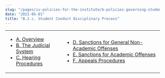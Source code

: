 ```yaml
---
slug: "/pages/iv-policies-for-the-institute/b-policies-governing-student-conduct-and-student-organizations/b-conduct/b-2-d-student-conduct-disciplinary-process"
date: "2021-05-01"
title: "B.2.c. Student Conduct Disciplinary Process"
---
```


<table border="0">

<tbody>

<tr>

<td>

- [A. Overview](/pages/iv-policies-for-the-institute/b-policies-governing-student-conduct-and-student-organizations/b-conduct/b-2-d-student-conduct-disciplinary-process/a-overview)
- [B. The Judicial System](/pages/iv-policies-for-the-institute/b-policies-governing-student-conduct-and-student-organizations/b-conduct/b-2-d-student-conduct-disciplinary-process/b-the-judicial-system)
- [C. Hearing Procedures](/pages/iv-policies-for-the-institute/b-policies-governing-student-conduct-and-student-organizations/b-conduct/b-2-d-student-conduct-disciplinary-process/c-hearing-procedures)

</td>

<td>

- [D. Sanctions for General Non-Academic Offenses](/pages/iv-policies-for-the-institute/b-policies-governing-student-conduct-and-student-organizations/b-conduct/b-2-d-student-conduct-disciplinary-process/d-sanctions-for-general-non-academic-offenses)
- [E. Sanctions for Academic Offenses](/pages/iv-policies-for-the-institute/b-policies-governing-student-conduct-and-student-organizations/b-conduct/b-2-d-student-conduct-disciplinary-process/e-sanctions-for-academic-offenses)
- [F. Appeals Procedures](/pages/iv-policies-for-the-institute/b-policies-governing-student-conduct-and-student-organizations/b-conduct/b-2-d-student-conduct-disciplinary-process/f-appeals-procedures)

</td>

</tr>

</tbody>

</table>
